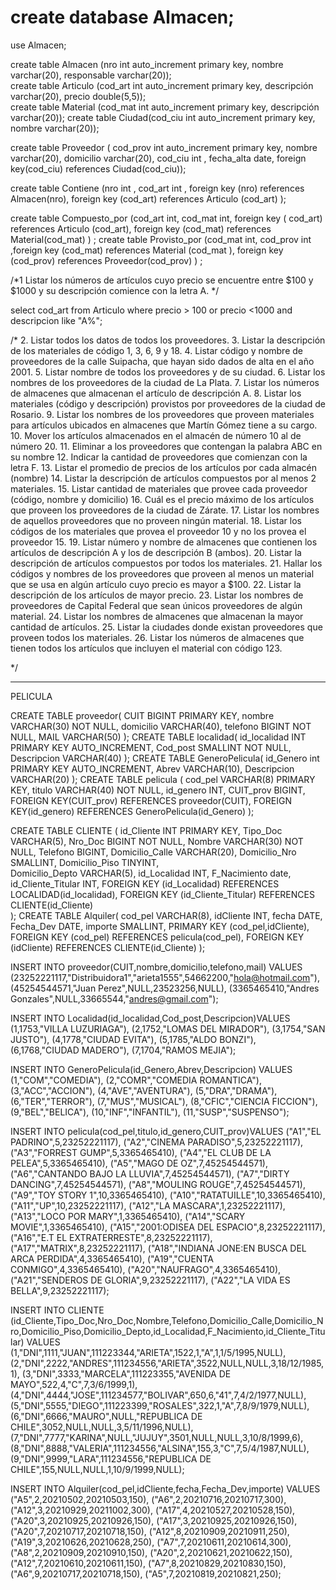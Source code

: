 # create database Almacen;
use Almacen;

create table Almacen (nro int auto_increment primary key, nombre varchar(20), responsable varchar(20)); 			
create table Articulo (cod_art int auto_increment primary key, descripción varchar(20), precio double(5,5)); 		
create table Material (cod_mat int auto_increment primary key, descripción varchar(20));
 create table Ciudad(cod_ciu int auto_increment primary key, nombre varchar(20));

create table Proveedor (
cod_prov int auto_increment primary key, nombre varchar(20), domicilio varchar(20), cod_ciu int , fecha_alta date,
foreign key(cod_ciu) references  Ciudad(cod_ciu));
	

create table Contiene (nro int , cod_art int ,
foreign key (nro) references Almacen(nro),
foreign key (cod_art) references Articulo (cod_art) 
); 			

create table Compuesto_por (cod_art int, cod_mat int,
foreign key ( cod_art) references Articulo (cod_art),
foreign key (cod_mat) references Material(cod_mat)
)
;
create table Provisto_por (cod_mat int, cod_prov int 
,foreign key (cod_mat) references Material (cod_mat ),
foreign key (cod_prov) references Proveedor(cod_prov)
 ) ;
 
 /*1 Listar los números de artículos cuyo precio se encuentre entre $100 y $1000 y su descripción comience con la letra A. */

select cod_art
from Articulo 
where precio > 100 or precio <1000  and
descripcion like "A%";

 
 /*
2.	Listar todos los datos de todos los proveedores.
3.	Listar la descripción de los materiales de código 1, 3, 6, 9 y 18.
4.	Listar código y nombre de proveedores de la calle Suipacha, que hayan sido dados de alta en el año 2001.
5.	Listar nombre de todos los proveedores y de su ciudad.
6.	Listar los nombres de los proveedores de la ciudad de La Plata.
7.	Listar los números de almacenes que almacenan el artículo de descripción A.
8.	Listar los materiales (código y descripción) provistos por proveedores de la ciudad de Rosario.
9.	Listar los nombres de los proveedores que proveen materiales para artículos ubicados en almacenes que Martín Gómez tiene a su cargo.
10.	Mover los artículos almacenados en el almacén de número 10 al de número 20.
11.	Eliminar a los proveedores que contengan la palabra ABC en su nombre
12.	Indicar la cantidad de proveedores que comienzan con la letra F.
13.	Listar el promedio de precios de los artículos por cada almacén (nombre)
14.	Listar la descripción de artículos compuestos por al menos 2 materiales.
15.	Listar cantidad de materiales que provee cada proveedor (código, nombre y domicilio)
16.	Cuál es el precio máximo de los artículos que proveen los proveedores de la ciudad de Zárate.
17.	Listar los nombres de aquellos proveedores que no proveen ningún material.
18.	Listar los códigos de los materiales que provea el proveedor 10 y no los provea el proveedor 15.
19.	Listar número y nombre de almacenes que contienen los artículos de descripción A y los de descripción B (ambos).
20.	Listar la descripción de artículos compuestos por todos los materiales.
21.	Hallar los códigos y nombres de los proveedores que proveen al menos un material que se usa en algún artículo cuyo precio es mayor a $100.
22.	Listar la descripción de los artículos de mayor precio.
23.	Listar los nombres de proveedores de Capital Federal que sean únicos proveedores de algún material.
24.	Listar los nombres de almacenes que almacenan la mayor cantidad de artículos.
25.	Listar la ciudades donde existan proveedores que proveen todos los materiales.
26.	Listar los números de almacenes que tienen todos los artículos que incluyen el material con código 123.


*/
 





























-------------------------------------------------------------------------------------------------------------------------------------------------------------------











PELICULA  

 CREATE TABLE proveedor(
  CUIT BIGINT PRIMARY KEY,
  nombre VARCHAR(30) NOT NULL,
  domicilio VARCHAR(40),
  telefono BIGINT NOT NULL,
  MAIL VARCHAR(50)
);
CREATE TABLE localidad(
  id_localidad INT PRIMARY KEY AUTO_INCREMENT,
  Cod_post SMALLINT NOT NULL,
  Descripcion VARCHAR(40)
  );
  CREATE TABLE GeneroPelicula(
  id_Genero int PRIMARY KEY AUTO_INCREMENT,
  Abrev VARCHAR(10),
  Descripcion VARCHAR(20) 
  );
  CREATE TABLE pelicula (
    cod_pel VARCHAR(8) PRIMARY KEY,
    titulo VARCHAR(40) NOT NULL,
    id_genero INT,
    CUIT_prov BIGINT,
FOREIGN KEY(CUIT_prov) REFERENCES proveedor(CUIT),
FOREIGN KEY(id_genero) REFERENCES GeneroPelicula(id_Genero) 
  );
 
 CREATE TABLE CLIENTE (
 id_Cliente INT PRIMARY KEY,
 Tipo_Doc VARCHAR(5),
 Nro_Doc BIGINT NOT NULL,
 Nombre VARCHAR(30) NOT NULL, 
 Telefono BIGINT,
 Domicilio_Calle VARCHAR(20),
 Domicilio_Nro SMALLINT,
 Domicilio_Piso TINYINT,  
 Domicilio_Depto VARCHAR(5),
 id_Localidad INT,
 F_Nacimiento date,
 id_Cliente_Titular INT,
 FOREIGN KEY (id_Localidad) REFERENCES LOCALIDAD(id_localidad),
 FOREIGN KEY (id_Cliente_Titular) REFERENCES CLIENTE(id_Cliente)  
 ); 
 CREATE TABLE Alquiler(
 cod_pel VARCHAR(8),
 idCliente INT,
 fecha DATE,
 Fecha_Dev DATE,
 importe SMALLINT,
 PRIMARY KEY (cod_pel,idCliente),
 FOREIGN KEY (cod_pel) REFERENCES pelicula(cod_pel),
 FOREIGN KEY (idCliente) REFERENCES CLIENTE(id_Cliente)
 );
 
 INSERT INTO proveedor(CUIT,nombre,domicilio,telefono,mail) 
 VALUES (23252221117,"Distribuidora1","arieta1555",54662200,"hola@hotmail.com"),
 (45254544571,"Juan Perez",NULL,23523256,NULL),
 (3365465410,"Andres Gonzales",NULL,33665544,"andres@gmail.com");
 
 INSERT INTO Localidad(id_localidad,Cod_post,Descripcion)VALUES
(1,1753,"VILLA LUZURIAGA"),
(2,1752,"LOMAS DEL MIRADOR"),
(3,1754,"SAN JUSTO"),
(4,1778,"CIUDAD EVITA"),
(5,1785,"ALDO BONZI"),
(6,1768,"CIUDAD MADERO"),
(7,1704,"RAMOS MEJIA");
 
 INSERT INTO GeneroPelicula(id_Genero,Abrev,Descripcion) VALUES
(1,"COM","COMEDIA"),
(2,"COMR","COMEDIA ROMANTICA"),
(3,"ACC","ACCION"),
(4,"AVE","AVENTURA"),
(5,"DRA","DRAMA"),
(6,"TER","TERROR"),
(7,"MUS","MUSICAL"),
(8,"CFIC","CIENCIA FICCION"),
(9,"BEL","BELICA"),
(10,"INF","INFANTIL"),
(11,"SUSP","SUSPENSO");
   
INSERT INTO pelicula(cod_pel,titulo,id_genero,CUIT_prov)VALUES
("A1","EL PADRINO",5,23252221117),
("A2","CINEMA PARADISO",5,23252221117),
("A3","FORREST GUMP",5,3365465410),
("A4","EL CLUB DE LA PELEA",5,3365465410),
("A5","MAGO DE OZ",7,45254544571),
("A6","CANTANDO BAJO LA LLUVIA",7,45254544571),
("A7","DIRTY DANCING",7,45254544571),
("A8","MOULING ROUGE",7,45254544571),
("A9","TOY STORY 1",10,3365465410),
("A10","RATATUILLE",10,3365465410),
("A11","UP",10,23252221117),
("A12","LA MASCARA",1,23252221117),
("A13","LOCO POR MARY",1,3365465410),
("A14","SCARY MOVIE",1,3365465410),
("A15","2001:ODISEA DEL ESPACIO",8,23252221117),
("A16","E.T EL EXTRATERRESTE",8,23252221117),
("A17","MATRIX",8,23252221117),
("A18","INDIANA JONE:EN BUSCA DEL ARCA PERDIDA",4,3365465410),
("A19","CUENTA CONMIGO",4,3365465410),
("A20","NAUFRAGO",4,3365465410),
("A21","SENDEROS DE GLORIA",9,23252221117),
("A22","LA VIDA ES BELLA",9,23252221117);
    
INSERT INTO CLIENTE (id_Cliente,Tipo_Doc,Nro_Doc,Nombre,Telefono,Domicilio_Calle,Domicilio_Nro,Domicilio_Piso,Domicilio_Depto,id_Localidad,F_Nacimiento,id_Cliente_Titular) VALUES
(1,"DNI",1111,"JUAN",111223344,"ARIETA",1522,1,"A",1,1/5/1995,NULL),
(2,"DNI",2222,"ANDRES",111234556,"ARIETA",3522,NULL,NULL,3,18/12/1985,1),
(3,"DNI",3333,"MARCELA",111223355,"AVENIDA DE MAYO",522,4,"C",7,3/6/1999,1),
(4,"DNI",4444,"JOSE",111234577,"BOLIVAR",650,6,"41",7,4/2/1977,NULL),
(5,"DNI",5555,"DIEGO",111223399,"ROSALES",322,1,"A",7,8/9/1979,NULL),
(6,"DNI",6666,"MAURO",NULL,"REPUBLICA DE CHILE",3052,NULL,NULL,3,5/11/1996,NULL), 
(7,"DNI",7777,"KARINA",NULL,"JUJUY",3501,NULL,NULL,3,10/8/1999,6),
(8,"DNI",8888,"VALERIA",111234556,"ALSINA",155,3,"C",7,5/4/1987,NULL),
(9,"DNI",9999,"LARA",111234556,"REPUBLICA DE CHILE",155,NULL,NULL,1,10/9/1999,NULL);
 
 INSERT INTO Alquiler(cod_pel,idCliente,fecha,Fecha_Dev,importe) VALUES
("A5",2,20210502,20210503,150),
("A6",2,20210716,20210717,300),
("A12",3,20210929,20211002,300),
("A17",4,20210527,20210528,150),
("A20",3,20210925,20210926,150),
("A17",3,20210925,20210926,150),
("A20",7,20210717,20210718,150),
("A12",8,20210909,20210911,250),
("A19",3,20210626,20210628,250),
("A7",7,20210611,20210614,300),
("A8",2,20210909,20210910,150),
("A20",2,20210621,20210622,150),
("A12",7,20210610,20210611,150),
("A7",8,20210829,20210830,150),
("A6",9,20210717,20210718,150),
("A5",7,20210819,20210821,250);








